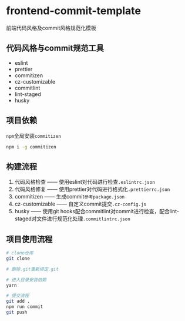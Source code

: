 # frontend-commit-template

前端代码风格及commit风格规范化模板

## 代码风格与commit规范工具

- eslint
- prettier
- commitizen
- cz-customizable
- commitlint
- lint-staged
- husky

## 项目依赖

`npm`全局安装`commitizen`

```bash
npm i -g commitizen
```

## 构建流程

1. 代码风格检查 —— 使用eslint对代码进行检查`.eslintrc.json`
2. 代码风格修复 —— 使用prettier对代码进行格式化`.prettierrc.json`
3. commitizen —— 生成commit`参考package.json`
4. cz-customizable —— 自定义commit提交`.cz-config.js`
5. husky —— 使用git hooks配合commitlint对commit进行检查，配合lint-staged对文件进行规范化处理`.commitlintrc.json`

## 项目使用流程

```bash
# clone仓库
git clone

# 删除.git重新绑定.git

# 进入目录安装依赖
yarn

# 提交流程
git add .
npm run commit
git push
```
